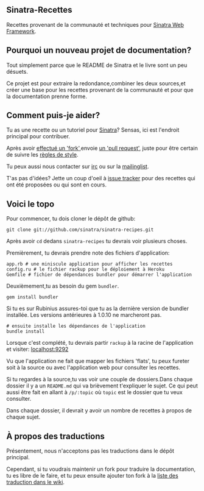 Sinatra-Recettes
---------------

Recettes provenant de la communauté et techniques pour [Sinatra Web
Framework][sinatra].

## Pourquoi un nouveau projet de documentation?

Tout simplement parce que le README de Sinatra et le livre sont un peu désuets.

Ce projet est pour extraire la redondance,combiner les deux sources,et créer
une base pour les recettes provenant de la communauté et pour que la documentation prenne forme.

## Comment puis-je aider?

Tu as une recette ou un tutoriel pour [Sinatra][sinatra]? Sensas, ici est l'endroit
principal pour contribuer.

Après avoir [effectué un 'fork'][github-forking],envoie [ un 'pull
request'][github-pull-requests], juste pour être certain de suivre les [règles de
style][style-guidelines]. 

Tu peux aussi nous contacter sur [irc][irc] ou sur la [mailinglist][mailinglist].

T'as pas d'idées? Jette un coup d'oeil à [issue tracker][issues] pour
des recettes qui ont été proposées ou qui sont en cours.

## Voici le topo

Pour commencer, tu dois cloner le dépôt de github:

    git clone git://github.com/sinatra/sinatra-recipes.git

Après avoir `cd` dedans `sinatra-recipes` tu devrais voir plusieurs choses.

Premièrement, tu devrais prendre note des fichiers d'application:

    app.rb # une miniscule application pour afficher les recettes
    config.ru # le fichier rackup pour le déploiement à Heroku
    Gemfile # fichier de dépendances bundler pour démarrer l'application

Deuxièmement,tu as besoin du gem `bundler`.

    gem install bundler
    
Si tu es sur Rubinius assures-toi que tu as la dernière version de bundler
installée. Les versions antérieures à 1.0.10 ne marcheront pas.

    # ensuite installe les dépendances de l'application
    bundle install

Lorsque c'est complété, tu devrais partir `rackup` à la racine de 
l'application et visiter: [localhost:9292](http://localhost:9292)

Vu que l'application ne fait que mapper les fichiers 'flats', tu peux fureter soit à la
source ou avec l'application web pour consulter les recettes.

Si tu regardes à la source,tu vas voir une couple de dossiers.Dans chaque dossier
il y a un `README.md` qui va brièvement t'expliquer le sujet. Ce qui peut aussi
être fait en allant à `/p/:topic` où `topic` est le dossier que tu veux consulter.

Dans chaque dossier, il devrait y avoir un nombre de recettes à propos de chaque sujet.

## À propos des traductions

Présentement, nous n'acceptons pas les traductions dans le dépôt principal.

Cependant, si tu voudrais maintenir un fork pour traduire la documentation, tu es
libre de le faire, et tu peux ensuite ajouter ton fork à la [liste des traduction dans le
wiki][translations].

[sinatra]: http://www.sinatrarb.com/
[sinatra-book]: http://github.com/sinatra/sinatra-book
[issues]: https://github.com/sinatra/sinatra-recipes/issues
[style-guidelines]: http://github.com/sinatra/sinatra-recipes/wiki/Style-Guidelines
[translations]: http://github.com/sinatra/sinatra-recipes/wiki/Translations
[irc]: irc://irc.freenode.net/#sinatra
[mailinglist]: http://groups.google.com/group/sinatrarb
[github-forking]: http://help.github.com/forking/
[github-pull-requests]: http://help.github.com/pull-requests/


